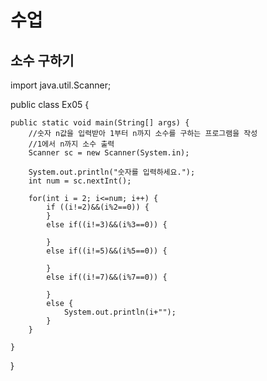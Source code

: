 # 수업
## 소수 구하기
import java.util.Scanner;

public class Ex05 {

	public static void main(String[] args) {
		//숫자 n값을 입력받아 1부터 n까지 소수를 구하는 프로그램을 작성
		//1에서 n까지 소수 출력
		Scanner sc = new Scanner(System.in);
		
		System.out.println("숫자를 입력하세요.");
		int num = sc.nextInt();
		
		for(int i = 2; i<=num; i++) {
			if ((i!=2)&&(i%2==0)) {
			}
			else if((i!=3)&&(i%3==0)) {
				
			}
			else if((i!=5)&&(i%5==0)) {
				
			}
			else if((i!=7)&&(i%7==0)) {
				
			}
			else {
				System.out.println(i+"");
			}
		}

	}

}

